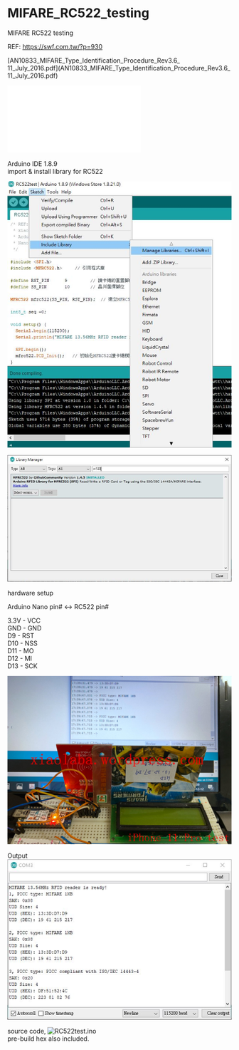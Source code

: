 # MIFARE_RC522_testing
MIFARE RC522 testing  

REF: https://swf.com.tw/?p=930

[AN10833_MIFARE_Type_Identification_Procedure_Rev3.6_ 11_July_2016.pdf](AN10833_MIFARE_Type_Identification_Procedure_Rev3.6_ 11_July_2016.pdf)  
  
![MFRC522_Standard_performance_MIFARE_and_NTAG_frontend_Rev3.9_27_April_2016.pdf](MFRC522_Standard_performance_MIFARE_and_NTAG_frontend_Rev3.9_27_April_2016.pdf)  
  
  
Arduino IDE 1.8.9  
import & install library for RC522

![xiaolaba_MIFARE_RC522_testing_add_library.jpg](xiaolaba_MIFARE_RC522_testing_add_library.jpg)  

![xiaolaba_MIFARE_RC522_testing_install_library.jpg](xiaolaba_MIFARE_RC522_testing_install_library.jpg)

  
hardware setup  
  
Arduino Nano pin# <-> RC522 pin#

3.3V - VCC  
GND - GND  
D9 - RST  
D10 - NSS  
D11 - MO  
D12 - MI  
D13 - SCK  

![xiaolaba_MIFARE_RC522_testing.jpg](xiaolaba_MIFARE_RC522_testing.jpg)  
  
Output  
![xiaolaba_MIFARE_RC522_testing_output.jpg](xiaolaba_MIFARE_RC522_testing_output.jpg)

source code, ![RC522test.ino](RC522test.ino)  
pre-build hex also included.

